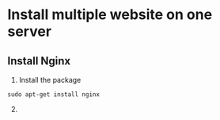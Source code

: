 # Install multiple website on one server

## Install Nginx

1. Install the package

```
sudo apt-get install nginx
```

2.
